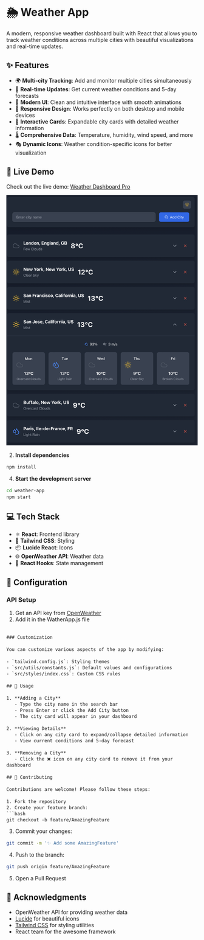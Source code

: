 # 🌦️ Weather App

A modern, responsive weather dashboard built with React that allows you to track weather conditions across multiple cities with beautiful visualizations and real-time updates.

## ✨ Features

- 🌍 **Multi-city Tracking**: Add and monitor multiple cities simultaneously
- 🎯 **Real-time Updates**: Get current weather conditions and 5-day forecasts
- 🎨 **Modern UI**: Clean and intuitive interface with smooth animations
- 📱 **Responsive Design**: Works perfectly on both desktop and mobile devices
- 🔄 **Interactive Cards**: Expandable city cards with detailed weather information
- 🌡️ **Comprehensive Data**: Temperature, humidity, wind speed, and more
- 🎭 **Dynamic Icons**: Weather condition-specific icons for better visualization

## 🚀 Live Demo

Check out the live demo: [Weather Dashboard Pro](https://your-demo-link.com)

![App Screenshot](screenshot.png)

2. **Install dependencies**
```bash
npm install
```

4. **Start the development server**
```bash
cd weather-app
npm start
```

## 💻 Tech Stack

- ⚛️ **React**: Frontend library
- 🎨 **Tailwind CSS**: Styling
- 📦 **Lucide React**: Icons
- 🌐 **OpenWeather API**: Weather data
- 🔄 **React Hooks**: State management

## 🔧 Configuration

### API Setup

1. Get an API key from [OpenWeather](https://openweathermap.org/api)
2. Add it in the WatherApp.js file
```

### Customization

You can customize various aspects of the app by modifying:

- `tailwind.config.js`: Styling themes
- `src/utils/constants.js`: Default values and configurations
- `src/styles/index.css`: Custom CSS rules

## 📖 Usage

1. **Adding a City**
   - Type the city name in the search bar
   - Press Enter or click the Add City button
   - The city card will appear in your dashboard

2. **Viewing Details**
   - Click on any city card to expand/collapse detailed information
   - View current conditions and 5-day forecast

3. **Removing a City**
   - Click the ❌ icon on any city card to remove it from your dashboard

## 🤝 Contributing

Contributions are welcome! Please follow these steps:

1. Fork the repository
2. Create your feature branch:
```bash
git checkout -b feature/AmazingFeature
```
3. Commit your changes:
```bash
git commit -m '✨ Add some AmazingFeature'
```
4. Push to the branch:
```bash
git push origin feature/AmazingFeature
```
5. Open a Pull Request

## 👏 Acknowledgments

- OpenWeather API for providing weather data
- [Lucide](https://lucide.dev) for beautiful icons
- [Tailwind CSS](https://tailwindcss.com) for styling utilities
- React team for the awesome framework